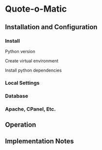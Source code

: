 Quote-o-Matic
=============

## Installation and Configuration

### Install

Python version

Create virtual environment

Install python dependencies

### Local Settings

### Database

### Apache, CPanel, Etc.

## Operation

## Implementation Notes

